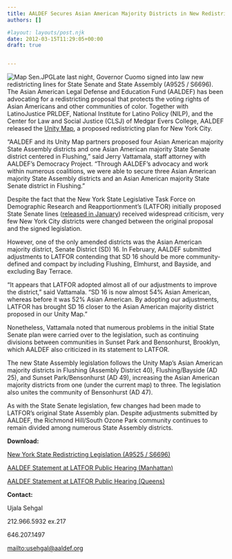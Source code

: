 ```yaml
---
title: AALDEF Secures Asian American Majority Districts in New Redistricting Legislation
authors: []

#layout: layouts/post.njk
date: 2012-03-15T11:29:05+00:00
draft: true


---
```


![Map Sen.JPG](/uploads/Map%20Sen.JPG)Late last night, Governor Cuomo signed into law new redistricting lines for State Senate and State Assembly (A9525 / S6696). The Asian American Legal Defense and Education Fund (AALDEF) has been advocating for a redistricting proposal that protects the voting rights of Asian Americans and other communities of color. Together with LatinoJustice PRLDEF, National Institute for Latino Policy (NILP), and the Center for Law and Social Justice (CLSJ) of Medgar Evers College, AALDEF released the [Unity Map][1], a proposed redistricting plan for New York City.

“AALDEF and its Unity Map partners proposed four Asian American majority State Assembly districts and one Asian American majority State Senate district centered in Flushing,” said Jerry Vattamala, staff attorney with AALDEF’s Democracy Project. “Through AALDEF’s advocacy and work within numerous coalitions, we were able to secure three Asian American majority State Assembly districts and an Asian American majority State Senate district in Flushing.”

Despite the fact that the New York State Legislative Task Force on Demographic Research and Reapportionment’s (LATFOR) initially proposed State Senate lines ([released in January][2]) received widespread criticism, very few New York City districts were changed between the original proposal and the signed legislation. 

However, one of the only amended districts was the Asian American majority district, Senate District (SD) 16. In February, AALDEF submitted adjustments to LATFOR contending that SD 16 should be more community-defined and compact by including Flushing, Elmhurst, and Bayside, and excluding Bay Terrace. 

“It appears that LATFOR adopted almost all of our adjustments to improve the district,” said Vattamala. “SD 16 is now almost 54% Asian American, whereas before it was 52% Asian American. By adopting our adjustments, LATFOR has brought SD 16 closer to the Asian American majority district proposed in our Unity Map.”

Nonetheless, Vattamala noted that numerous problems in the initial State Senate plan were carried over to the legislation, such as continuing divisions between communities in Sunset Park and Bensonhurst, Brooklyn, which AALDEF also criticized in its statement to LATFOR. 

The new State Assembly legislation follows the Unity Map’s Asian American majority districts in Flushing (Assembly District 40), Flushing/Bayside (AD 25), and Sunset Park/Bensonhurst (AD 49), increasing the Asian American majority districts from one (under the current map) to three. The legislation also unites the community of Bensonhurst (AD 47). 

As with the State Senate legislation, few changes had been made to LATFOR’s original State Assembly plan. Despite adjustments submitted by AALDEF, the Richmond Hill/South Ozone Park community continues to remain divided among numerous State Assembly districts. 

**Download:**

[New York State Redistricting Legislation (A9525 / S6696)][3]

[AALDEF Statement at LATFOR Public Hearing (Manhattan)][4]

[AALDEF Statement at LATFOR Public Hearing (Queens)][5] 

**Contact:**

Ujala Sehgal

212.966.5932 ex.217

646.207.1497

<mailto:usehgal@aaldef.org>

[1]: /updates/unity-map/

[2]: /press-release/aaldef-preliminary-response-to-latfor-redistricting-maps-impact-on-asian-americans/

[3]: /uploads/pdf/n-y-state-redistricting-legislation.pdf

[4]: /uploads/pdf/2-2-12%20GM%20Manhattan%20Statement.pdf

[5]: /uploads/pdf/2-7-12%20JV%20Queens%20Statement.pdf

